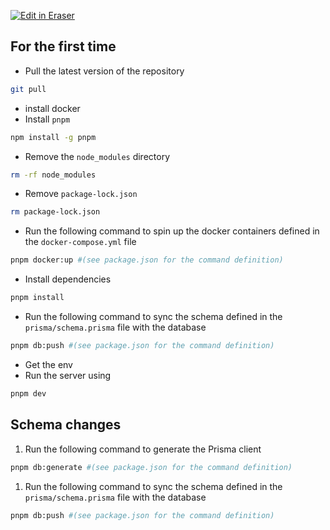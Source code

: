 <p><a target="_blank" href="https://app.eraser.io/workspace/E97D5ql3WDChtuukeEnJ" id="edit-in-eraser-github-link"><img alt="Edit in Eraser" src="https://firebasestorage.googleapis.com/v0/b/second-petal-295822.appspot.com/o/images%2Fgithub%2FOpen%20in%20Eraser.svg?alt=media&amp;token=968381c8-a7e7-472a-8ed6-4a6626da5501"></a></p>

## For the first time
- Pull the latest version of the repository
```bash
git pull
```
- install docker
- Install `pnpm` 
```bash
npm install -g pnpm
```
- Remove the `node_modules`  directory
```bash
rm -rf node_modules
```
- Remove `package-lock.json` 
```bash
rm package-lock.json
```
- Run the following command to spin up the docker containers defined in the `docker-compose.yml`  file
```bash
pnpm docker:up #(see package.json for the command definition)
```
- Install dependencies
```bash
pnpm install
```
- Run the following command to sync the schema defined in the `prisma/schema.prisma`  file with the database
```bash
pnpm db:push #(see package.json for the command definition)
```
- Get the env
- Run the server using
```bash
pnpm dev
```


## Schema changes
1. Run the following command to generate the Prisma client
```bash
pnpm db:generate #(see package.json for the command definition)
```
1. Run the following command to sync the schema defined in the `prisma/schema.prisma`  file with the database
```bash
pnpm db:push #(see package.json for the command definition)
```



<!--- Eraser file: https://app.eraser.io/workspace/E97D5ql3WDChtuukeEnJ --->